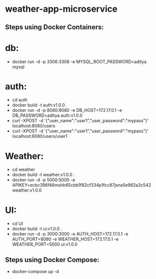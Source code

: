 # weather-app-microservice

## Steps using Docker Containers:

# db:
- docker run -d -p 3306:3306 -e MYSQL_ROOT_PASSWORD=aditya mysql

# auth:
- cd auth
- docker build -t auth:v1.0.0 .
- docker run -d -p 8080:8080 -e DB_HOST=172.17.0.1 -e DB_PASSWORD=aditya auth:v1.0.0
- curl -XPOST -d '{"user_name":"user1","user_password":"mypass"}' localhost:8080/users
- curl -XPOST -d '{"user_name":"user1","user_password":"mypass"}' localhost:8080/users/user1

# Weather:
- cd weather
- docker build -t weather:v1.0.0 .
- docker run -d -p 5000:5000 -e APIKEY=ecbc396f46mshb65cbb1f82cf334p1fcc87jsna5e962a3c542 weather:v1.0.0

# UI:
- cd UI 
- docker build -t ui:v1.0.0 .
- docker run -d -p 3000:3000 -e AUTH_HOST=172.17.0.1 -e AUTH_PORT=8080 -e WEATHER_HOST=172.17.0.1 -e WEATHER_PORT=5000 ui:v1.0.0

## Steps using Docker Compose:
- docker-compose up -d

